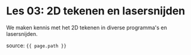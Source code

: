 # Les 03: 2D tekenen en lasersnijden

We maken kennis met het 2D tekenen in diverse programma's en lasersnijden.

source: `{{ page.path }}`
